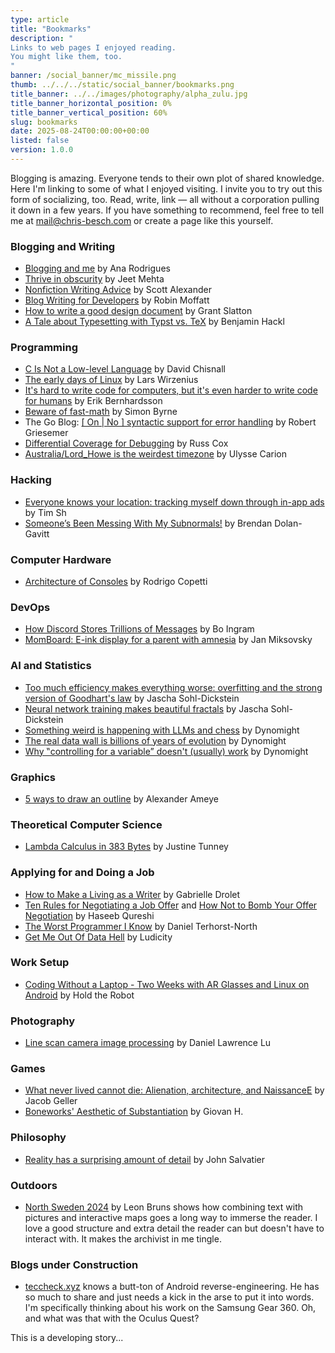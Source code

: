```yaml
---
type: article
title: "Bookmarks"
description: "
Links to web pages I enjoyed reading.
You might like them, too.
"
banner: /social_banner/mc_missile.png
thumb: ../../../static/social_banner/bookmarks.png
title_banner: ../../images/photography/alpha_zulu.jpg
title_banner_horizontal_position: 0%
title_banner_vertical_position: 60%
slug: bookmarks
date: 2025-08-24T00:00:00+00:00
listed: false
version: 1.0.0
---
```


Blogging is amazing.
Everyone tends to their own plot of shared knowledge.
Here I'm linking to some of what I enjoyed visiting.
I invite you to try out this form of socializing, too.
Read, write, link — all without a corporation pulling it down in a few years.
If you have something to recommend, feel free to tell me at [mail@chris-besch.com](mailto:mail@chris-besch.com) or create a page like this yourself.

### Blogging and Writing
- [Blogging and me](https://ohhelloana.blog/blogging-and-me/) by Ana Rodrigues
- [Thrive in obscurity](https://www.jeetmehta.com/posts/thrive-in-obscurity) by Jeet Mehta
- [Nonfiction Writing Advice](https://slatestarcodex.com/2016/02/20/writing-advice/) by Scott Alexander
- [Blog Writing for Developers](https://rmoff.net/2023/07/19/blog-writing-for-developers/) by Robin Moffatt
- [How to write a good design document](https://grantslatton.com/how-to-design-document) by Grant Slatton
- [A Tale about Typesetting with Typst vs. TeX](https://benjamin-hackl.at/blog/2024/07/typesetting-and-typst.html) by Benjamin Hackl

### Programming
- [C Is Not a Low-level Language](https://dl.acm.org/doi/10.1145/3212477.3212479) by David Chisnall
- [The early days of Linux](https://lwn.net/Articles/928581) by Lars Wirzenius
- [It's hard to write code for computers, but it's even harder to write code for humans](https://erikbern.com/2024/09/27/its-hard-to-write-code-for-humans.html) by Erik Bernhardsson
- [Beware of fast-math](https://simonbyrne.github.io/notes/fastmath/) by Simon Byrne
- The Go Blog: [[ On | No ] syntactic support for error handling](https://go.dev/blog/error-syntax) by Robert Griesemer
- [Differential Coverage for Debugging](https://research.swtch.com/diffcover) by Russ Cox
- [Australia/Lord_Howe is the weirdest timezone](https://ssoready.com/blog/engineering/truths-programmers-timezones/) by Ulysse Carion

### Hacking
- [Everyone knows your location: tracking myself down through in-app ads](https://timsh.org/tracking-myself-down-through-in-app-ads/) by Tim Sh
- [Someone’s Been Messing With My Subnormals!](https://moyix.blogspot.com/2022/09/someones-been-messing-with-my-subnormals.html) by Brendan Dolan-Gavitt

### Computer Hardware
- [Architecture of Consoles](https://www.copetti.org/writings/consoles/) by Rodrigo Copetti

### DevOps
- [How Discord Stores Trillions of Messages](https://discord.com/blog/how-discord-stores-trillions-of-messages) by Bo Ingram
- [MomBoard: E-ink display for a parent with amnesia](https://jan.miksovsky.com/posts/2024/11-12-momboard) by Jan Miksovsky

### AI and Statistics
- [Too much efficiency makes everything worse: overfitting and the strong version of Goodhart's law](https://sohl-dickstein.github.io/2022/11/06/strong-Goodhart.html) by Jascha Sohl-Dickstein
- [Neural network training makes beautiful fractals](https://sohl-dickstein.github.io/2024/02/12/fractal.html) by Jascha Sohl-Dickstein
- [Something weird is happening with LLMs and chess](https://dynomight.net/chess/) by Dynomight
- [The real data wall is billions of years of evolution](https://dynomight.net/data-wall/) by Dynomight
- [Why ‟controlling for a variable” doesn't (usually) work](https://dynomight.net/control/) by Dynomight

### Graphics
- [5 ways to draw an outline](https://ameye.dev/notes/rendering-outlines/) by Alexander Ameye

### Theoretical Computer Science
- [Lambda Calculus in 383 Bytes](https://justine.lol/lambda/) by Justine Tunney

### Applying for and Doing a Job
- [How to Make a Living as a Writer](https://thewalrus.ca/how-to-make-a-living-as-a-writer/) by Gabrielle Drolet
- [Ten Rules for Negotiating a Job Offer](https://haseebq.com/my-ten-rules-for-negotiating-a-job-offer/) and [How Not to Bomb Your Offer Negotiation](https://haseebq.com/how-not-to-bomb-your-offer-negotiation/) by Haseeb Qureshi
- [The Worst Programmer I Know](https://dannorth.net/the-worst-programmer/) by Daniel Terhorst-North
- [Get Me Out Of Data Hell](https://ludic.mataroa.blog/blog/get-me-out-of-data-hell/) by Ludicity

### Work Setup
- [Coding Without a Laptop - Two Weeks with AR Glasses and Linux on Android](https://holdtherobot.com/blog/2025/05/11/linux-on-android-with-ar-glasses/) by Hold the Robot

### Photography
- [Line scan camera image processing](https://daniel.lawrence.lu/blog/y2025m09d21/) by Daniel Lawrence Lu

### Games
- [What never lived cannot die: Alienation, architecture, and NaissanceE](https://caneandrinse.com/alienation-architecture-and-naissancee/) by Jacob Geller
- [Boneworks' Aesthetic of Substantiation](https://blog.giovanh.com/blog/2022/10/22/boneworks-aesthetic-of-substantiation/) by Giovan H.

### Philosophy
- [Reality has a surprising amount of detail](http://johnsalvatier.org/blog/2017/reality-has-a-surprising-amount-of-detail) by John Salvatier

### Outdoors
- [North Sweden 2024](https://leonbruns.de/hiking/sweden2024.html) by Leon Bruns shows how combining text with pictures and interactive maps goes a long way to immerse the reader.
    I love a good structure and extra detail the reader can but doesn't have to interact with.
    It makes the archivist in me tingle.

### Blogs under Construction
- [teccheck.xyz](https://teccheck.xyz) knows a butt-ton of Android reverse-engineering.
    He has so much to share and just needs a kick in the arse to put it into words.
    I'm specifically thinking about his work on the Samsung Gear 360.
    Oh, and what was that with the Oculus Quest?

This is a developing story...

